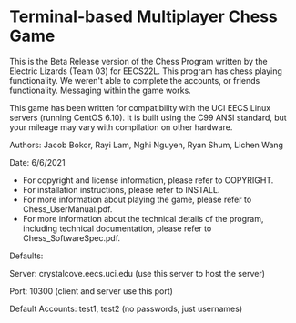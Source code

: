 # Terminal-based Multiplayer Chess Game
This is the Beta Release version of the Chess Program written by the Electric Lizards (Team 03) for EECS22L. This program has chess playing functionality. We weren't able to complete the accounts, or friends functionality. Messaging within the game works.

This game has been written for compatibility with the UCI EECS Linux servers (running CentOS 6.10). It is built using the C99 ANSI standard, but your mileage may vary with compilation on other hardware. 

Authors: Jacob Bokor, Rayi Lam, Nghi Nguyen, Ryan Shum, Lichen Wang

Date: 6/6/2021

* For copyright and license information, please refer to COPYRIGHT.
* For installation instructions, please refer to INSTALL.
* For more information about playing the game, please refer to Chess_UserManual.pdf.
* For more information about the technical details of the program, including technical documentation, please refer to Chess_SoftwareSpec.pdf. 


Defaults:

Server: crystalcove.eecs.uci.edu (use this server to host the server)

Port: 10300 (client and server use this port)

Default Accounts: test1, test2 (no passwords, just usernames)
